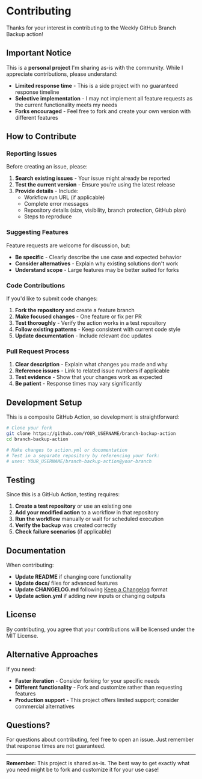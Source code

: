 # Contributing

Thanks for your interest in contributing to the Weekly GitHub Branch Backup action!

## Important Notice

This is a **personal project** I'm sharing as-is with the community. While I appreciate contributions, please understand:

- **Limited response time** - This is a side project with no guaranteed response timeline
- **Selective implementation** - I may not implement all feature requests as the current functionality meets my needs
- **Forks encouraged** - Feel free to fork and create your own version with different features

## How to Contribute

### Reporting Issues

Before creating an issue, please:

1. **Search existing issues** - Your issue might already be reported
2. **Test the current version** - Ensure you're using the latest release
3. **Provide details** - Include:
   - Workflow run URL (if applicable)
   - Complete error messages
   - Repository details (size, visibility, branch protection, GitHub plan)
   - Steps to reproduce

### Suggesting Features

Feature requests are welcome for discussion, but:

- **Be specific** - Clearly describe the use case and expected behavior
- **Consider alternatives** - Explain why existing solutions don't work
- **Understand scope** - Large features may be better suited for forks

### Code Contributions

If you'd like to submit code changes:

1. **Fork the repository** and create a feature branch
2. **Make focused changes** - One feature or fix per PR
3. **Test thoroughly** - Verify the action works in a test repository
4. **Follow existing patterns** - Keep consistent with current code style
5. **Update documentation** - Include relevant doc updates

### Pull Request Process

1. **Clear description** - Explain what changes you made and why
2. **Reference issues** - Link to related issue numbers if applicable  
3. **Test evidence** - Show that your changes work as expected
4. **Be patient** - Response times may vary significantly

## Development Setup

This is a composite GitHub Action, so development is straightforward:

```bash
# Clone your fork
git clone https://github.com/YOUR_USERNAME/branch-backup-action
cd branch-backup-action

# Make changes to action.yml or documentation
# Test in a separate repository by referencing your fork:
# uses: YOUR_USERNAME/branch-backup-action@your-branch
```

## Testing

Since this is a GitHub Action, testing requires:

1. **Create a test repository** or use an existing one
2. **Add your modified action** to a workflow in that repository
3. **Run the workflow** manually or wait for scheduled execution
4. **Verify the backup** was created correctly
5. **Check failure scenarios** (if applicable)

## Documentation

When contributing:

- **Update README** if changing core functionality
- **Update docs/** files for advanced features
- **Update CHANGELOG.md** following [Keep a Changelog](https://keepachangelog.com/) format
- **Update action.yml** if adding new inputs or changing outputs

## License

By contributing, you agree that your contributions will be licensed under the MIT License.

## Alternative Approaches

If you need:
- **Faster iteration** - Consider forking for your specific needs
- **Different functionality** - Fork and customize rather than requesting features
- **Production support** - This project offers limited support; consider commercial alternatives

## Questions?

For questions about contributing, feel free to open an issue. Just remember that response times are not guaranteed.

---

**Remember:** This project is shared as-is. The best way to get exactly what you need might be to fork and customize it for your use case!